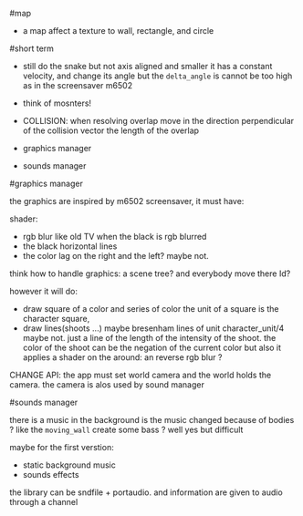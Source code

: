 #map

* a map affect a texture to wall, rectangle, and circle

#short term

* still do the snake but not axis aligned and smaller 
  it has a constant velocity, and change its angle but
  the `delta_angle` is cannot be too high
  as in the screensaver m6502

* think of mosnters!

* COLLISION: when resolving overlap move in the direction perpendicular
  of the collision vector the length of the overlap

* graphics manager

* sounds manager

#graphics manager

the graphics are inspired by m6502 screensaver, it must have:

shader:

* rgb blur like old TV when the black is rgb blurred
* the black horizontal lines
* the color lag on the right and the left? maybe not.

think how to handle graphics: a scene tree?
and everybody move there Id?

however it will do:

* draw square of a color and series of color
  the unit of a square is the character square,
* draw lines(shoots ...) maybe bresenham lines of unit character\_unit/4 
  maybe not.
  just a line of the length of the intensity of the shoot.
  the color of the shoot can be the negation of the current color
  but also it applies a shader on the around: an reverse rgb blur ?

CHANGE API: the app must set world camera and the world holds the camera.
the camera is alos used by sound manager

#sounds manager

there is a music in the background
is the music changed because of bodies ?
like the `moving_wall` create some bass ?
well yes but difficult

maybe for the first verstion:

* static background music
* sounds effects

the library can be sndfile + portaudio.
and information are given to audio through a channel

